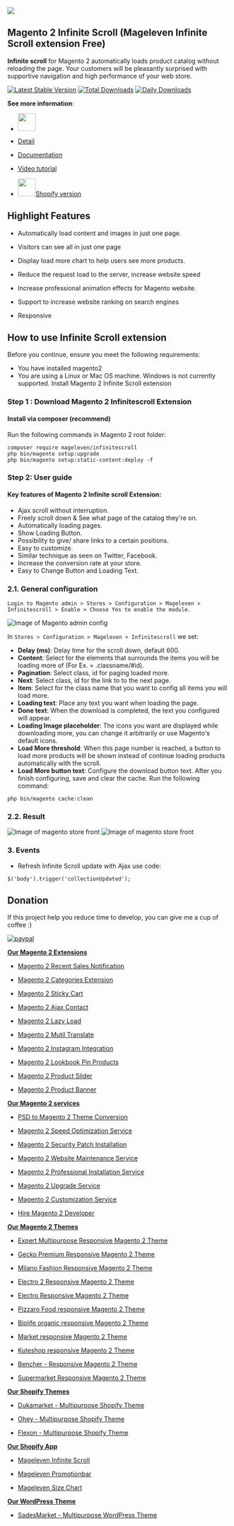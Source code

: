 [<img src="https://github.com/mageleven/themeforest/blob/master/shopify/shopify_affiliate.jpg" >](https://shopify.pxf.io/VyL446)

## Magento 2 Infinite Scroll (Mageleven Infinite Scroll extension Free)

**Infinite scroll** for Magento 2 automatically loads product catalog without reloading the page. Your customers will be pleasantly surprised with supportive navigation and high performance of your web store.

[![Latest Stable Version](https://poser.pugx.org/mageleven/infinitescroll/v/stable)](https://packagist.org/packages/mageleven/infinitescroll)
[![Total Downloads](https://poser.pugx.org/mageleven/infinitescroll/downloads)](https://packagist.org/packages/mageleven/infinitescroll)
[![Daily Downloads](https://poser.pugx.org/mageleven/infinitescroll/d/daily)](https://packagist.org/packages/mageleven/infinitescroll)

**See more information**:

- [<img src="https://github.com/mageleven/media/blob/master/icons/demo.svg" width="40" height="40">](https://demo.mageleven.com/infinitescroll)

- [Detail](https://mageleven.com/magento-2-infinite-scroll-extension.html)

- [Documentation](https://docs.alothemes.com/m2/extension/infinitescroll/)

- [Video tutorial](https://www.youtube.com/watch?v=gTemvUzrOJg&t=57s)

- [<img src="https://github.com/mageleven/media/blob/master/icons/shopify.svg" width="40" height="40">](https://apps.shopify.com/mageleven-infinite-scroll)[Shopify version](https://apps.shopify.com/mageleven-infinite-scroll)

## Highlight Features

- Automatically load content and images in just one page.

- Visitors can see all in just one page

- Display load more chart to help users see more products.

- Reduce the request load to the server, increase website speed

- Increase professional animation effects for Magento website.

- Support to increase website ranking on search engines

- Responsive

## How to use Infinite Scroll extension
Before you continue, ensure you meet the following requirements:

  * You have installed magento2
  * You are using a Linux or Mac OS machine. Windows is not currently supported.
  Install Magento 2 Infinite Scroll extension

### Step 1 : Download Magento 2 Infinitescroll Extension

 #### Install via composer (recommend)
Run the following commands in Magento 2 root folder:
```
composer require mageleven/infinitescroll
php bin/magento setup:upgrade
php bin/magento setup:static-content:deploy -f
```

### Step 2: User guide
  #### Key features of Magento 2 Infinite scroll Extension:
  * Ajax scroll without interruption.
  * Freely scroll down & See what page of the catalog they're on.
  * Automatically loading pages.
  * Show Loading Button.
  * Possibility to give/ share links to a certain positions.
  * Easy to customize.
  * Similar technique as seen on Twitter, Facebook.
  * Increase the conversion rate at your store.
  * Easy to Change Button and Loading Text.

  ### 2.1. General configuration

  `Login to Magento admin > Stores > Configuration > Mageleven > Infinitescroll > Enable > Choose Yes to enable the module.`
  
  ![Image of Magento admin config](https://github.com/mageleven/magento2-infinitescroll/blob/master/media/backend_config.png)
  
   In `Stores > Configuration > Mageleven > Infinitescroll` we set: 
   * **Delay (ms)**: Delay time for the scroll down, default 600.
   * **Content**: Select for the elements that surrounds the items you will be loading more of (For Ex. = .classname/#id).
   * **Pagination**: Select class, id for paging loaded more.
   * **Next**: Select class, id for the link to to the next page.
   * **Item**: Select for the class name that you want to config all items you will load more.
   * **Loading text**: Place any text you want when loading the page.
   * **Done text**: When the download is completed, the text you configured will appear.
   * **Loading Image placeholder**: The icons you want are displayed while downloading more, you can change it arbitrarily or use Magento's default icons.
   * **Load More threshold**: When this page number is reached, a button to load more products will be shown instead of continue loading products automatically with the scroll.
   * **Load More button text**: Configure the download button text.
   After you finish configuring, save and clear the cache.
   Run the following command:
   
   ```
   php bin/magento cache:clean
   ```
  ### 2.2. Result
   
   ![Image of magento store front](https://github.com/mageleven/magento2-infinitescroll/blob/master/media/result_frontend_1.png)
   ![Image of magento store front](https://github.com/mageleven/magento2-infinitescroll/blob/master/media/result_frontend_2.png)

  ### 3. Events
  * Refresh Infinite Scroll update with Ajax use code:
  ```
  $('body').trigger('collectionUpdated');
  ```
 ## Donation

If this project help you reduce time to develop, you can give me a cup of coffee :) 

[![paypal](https://www.paypalobjects.com/en_US/i/btn/btn_donateCC_LG.gif)](https://www.paypal.com/paypalme/alopay)

      
**[Our Magento 2 Extensions](https://mageleven.com/magento-2-extensions.html)**

* [Magento 2 Recent Sales Notification](https://mageleven.com/magento-2-recent-order-notification.html)

* [Magento 2 Categories Extension](https://mageleven.com/magento-categories-extension.html)

* [Magento 2 Sticky Cart](https://mageleven.com/magento-sticky-cart.html)

* [Magento 2 Ajax Contact](https://mageleven.com/magento-ajax-contact-form.html)

* [Magento 2 Lazy Load](https://mageleven.com/magento-lazy-load.html)

* [Magento 2 Mutil Translate](https://mageleven.com/magento-multi-translate.html)

* [Magento 2 Instagram Integration](https://mageleven.com/magento-2-instagram.html)

* [Magento 2 Lookbook Pin Products](https://mageleven.com/lookbook-pin-products.html)

* [Magento 2 Product Slider](https://mageleven.com/magento-product-slider.html)

* [Magento 2 Product Banner](https://mageleven.com/magento-2-banner-slider.html)

**[Our Magento 2 services](https://mageleven.com/magento-services.html)**

* [PSD to Magento 2 Theme Conversion](https://alothemes.com/psd-to-magento-theme-conversion.html)

* [Magento 2 Speed Optimization Service](https://mageleven.com/magento-speed-optimization-service.html)

* [Magento 2 Security Patch Installation](https://mageleven.com/magento-security-patch-installation.html)

* [Magento 2 Website Maintenance Service](https://mageleven.com/website-maintenance-service.html)

* [Magento 2 Professional Installation Service](https://mageleven.com/professional-installation-service.html)

* [Magento 2 Upgrade Service](https://mageleven.com/magento-upgrade-service.html)

* [Magento 2 Customization Service](https://mageleven.com/customization-service.html)

* [Hire Magento 2 Developer](https://mageleven.com/hire-magento-developer.html)

**[Our Magento 2 Themes](https://alothemes.com/)**

* [Expert Multipurpose Responsive Magento 2 Theme](https://1.envato.market/c/1314680/275988/4415?u=https://themeforest.net/item/expert-premium-responsive-magento-2-and-1-support-rtl-magento-2-/21667789)

* [Gecko Premium Responsive Magento 2 Theme](https://1.envato.market/c/1314680/275988/4415?u=https://themeforest.net/item/gecko-responsive-magento-2-theme-rtl-supported/24677410)

* [Milano Fashion Responsive Magento 2 Theme](https://1.envato.market/c/1314680/275988/4415?u=https://themeforest.net/item/milano-fashion-responsive-magento-1-2-theme/12141971)

* [Electro 2 Responsive Magento 2 Theme](https://1.envato.market/c/1314680/275988/4415?u=https://themeforest.net/item/electro2-premium-responsive-magento-2-rtl-supported/26875864)

* [Electro Responsive Magento 2 Theme](https://1.envato.market/c/1314680/275988/4415?u=https://themeforest.net/item/electro-responsive-magento-1-2-theme/17042067)

* [Pizzaro Food responsive Magento 2 Theme](https://1.envato.market/c/1314680/275988/4415?u=https://themeforest.net/item/pizzaro-food-responsive-magento-1-2-theme/19438157)

* [Biolife organic responsive Magento 2 Theme](https://1.envato.market/c/1314680/275988/4415?u=https://themeforest.net/item/biolife-organic-food-magento-2-theme-rtl-supported/25712510)

* [Market responsive Magento 2 Theme](https://1.envato.market/c/1314680/275988/4415?u=https://themeforest.net/item/market-responsive-magento-2-theme/22997928)

* [Kuteshop responsive Magento 2 Theme](https://1.envato.market/c/1314680/275988/4415?u=https://themeforest.net/item/kuteshop-multipurpose-responsive-magento-1-2-theme/12985435)

* [Bencher - Responsive Magento 2 Theme](https://1.envato.market/c/1314680/275988/4415?u=https://themeforest.net/item/bencher-responsive-magento-1-2-theme/15787772)

* [Supermarket Responsive Magento 2 Theme](https://1.envato.market/c/1314680/275988/4415?u=https://themeforest.net/item/supermarket-responsive-magento-1-2-theme/18447995)

**[Our Shopify Themes](https://themeforest.net/user/alotheme)**

* [Dukamarket - Multipurpose Shopify Theme](https://1.envato.market/c/1314680/275988/4415?u=https://themeforest.net/item/dukamarket-multipurpose-shopify-theme/36158349)

* [Ohey - Multipurpose Shopify Theme](https://1.envato.market/c/1314680/275988/4415?u=https://themeforest.net/item/ohey-multipurpose-shopify-theme/34624195)

* [Flexon - Multipurpose Shopify Theme](https://1.envato.market/c/1314680/275988/4415?u=https://themeforest.net/item/flexon-multipurpose-shopify-theme/33461048)

**[Our Shopify App](https://apps.shopify.com/partners/maggicart)**

* [Mageleven Infinite Scroll](https://apps.shopify.com/mageleven-infinite-scroll)

* [Mageleven Promotionbar](https://apps.shopify.com/mageleven-promotionbar)

* [Mageleven Size Chart](https://apps.shopify.com/mageleven-size-chart)

**[Our WordPress Theme](https://themeforest.net/user/alotheme/portfolio)**

* [SadesMarket - Multipurpose WordPress Theme](https://1.envato.market/c/1314680/275988/4415?u=https://themeforest.net/item/sadesmarket-multipurpose-wordpress-theme/35369933)
